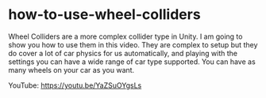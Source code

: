 # how-to-use-wheel-colliders
Wheel Colliders are a more complex collider type in Unity. I am going to show you how to use them in this video. They are complex to setup but they do cover a lot of car physics for us automatically, and playing with the settings you can have a wide range of car type supported. You can have as many wheels on your car as you want.

YouTube:   https://youtu.be/YaZSuOYgsLs
